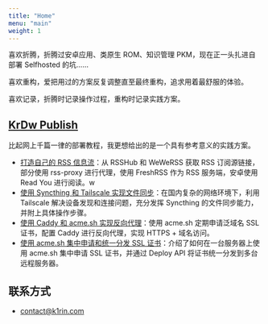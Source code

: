 ```yaml
---
title: "Home"
menu: "main"
weight: 1
---
```


喜欢折腾，折腾过安卓应用、类原生 ROM、知识管理 PKM，现在正一头扎进自部署 Selfhosted 的坑……

喜欢重构，爱把用过的方案反复调整直至最终重构，追求用着最舒服的体验。

喜欢记录，折腾时记录操作过程，重构时记录实践方案。

## [KrDw Publish](https://k1r.in)

比起网上千篇一律的部署教程，我更想给出的是一个具有参考意义的实践方案。

- [打造自己的 RSS 信息流](https://k1r.in/posts/build-your-rss-flow/)：从 RSSHub 和 WeWeRSS 获取 RSS 订阅源链接，部分使用 rss-proxy 进行代理，使用 FreshRSS 作为 RSS 服务端，安卓使用 Read You 进行阅读。w
- [使用 Syncthing 和 Tailscale 实现文件同步](https://k1r.in/posts/file-sync-syncthing-tailscale/)：在国内复杂的网络环境下，利用 Tailscale 解决设备发现和连接问题，充分发挥 Syncthing 的文件同步能力，并附上具体操作步骤。
- [使用 Caddy 和 acme.sh 实现反向代理](https://k1r.in/posts/reserve-proxy-caddy-acmesh/)：使用 acme.sh 定期申请泛域名 SSL 证书，配置 Caddy 进行反向代理，实现 HTTPS + 域名访问。
- [使用 acme.sh 集中申请和统一分发 SSL 证书](https://k1r.in/posts/acmesh-issue-deploy-certificates/)：介绍了如何在一台服务器上使用 acme.sh 集中申请 SSL 证书，并通过 Deploy API 将证书统一分发到多台远程服务器。

## 联系方式

- [contact@k1rin.com](mailto:contact@k1rin.com)